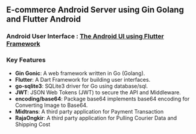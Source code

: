 ## E-commerce Android Server using Gin Golang and Flutter Android

### Android User Interface : [The Android UI using Flutter Framework](https://github.com/syaddadSmiley/BE_FE) 

### Key Features
- **Gin Gonic**: A web framework written in Go (Golang).
- **Flutter**: A Dart Framework for building user interfaces.
- **go-sqlite3**: SQLite3 driver for Go using database/sql.
- **JWT**: JSON Web Tokens (JWT) to secure the API and Middleware.
- **encoding/base64**: Package base64 implements base64 encoding for Converting Image to Base64.
- **Midtrans**: A third party application for Payment Transaction
- **RajaOngkir**: A third party application for Pulling Courier Data and Shipping Cost
